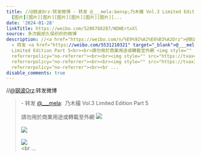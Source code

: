 ```yaml
---
title: //@钢波Orz:转发微博 - 转发 @___mela:&ensp;乃木撮 Vol.3 Limited Edition Part 5請勿用於商業用途或轉載至外網
  [图片][图片][图片][图片][图片][图片][图片][...
date: '2024-01-28'
linkTitle: https://weibo.com/5286768287/NDWErtxXl
source: 多次婉拒久保织织的微博
description: //<a href="https://weibo.com/n/%E9%92%A2%E6%B3%A2Orz">@钢波Orz</a>:转发微博<br><blockquote>
  - 转发 <a href="https://weibo.com/5531210321" target="_blank">@___mela</a>: 乃木撮 Vol.3
  Limited Edition Part 5<br><br>請勿用於商業用途或轉載至外網 <img style="" src="https://tvax1.sinaimg.cn/large/0062kotHgy1hm9e6z4zt1j31jk1jux6p.jpg"
  referrerpolicy="no-referrer"><br><br><img style="" src="https://tvax4.sinaimg.cn/large/0062kotHgy1hm9e73o567j31jk1j8u0x.jpg"
  referrerpolicy="no-referrer"><br><br><img style="" src="https://tvax3.sinaimg.cn/large/0062kotHgy1hm9e77zmf5j31jk1jynpd.jpg"
  referrerpolicy="no-referrer"><br><br ...
disable_comments: true
---
```

//<a href="https://weibo.com/n/%E9%92%A2%E6%B3%A2Orz">@钢波Orz</a>:转发微博<br><blockquote> - 转发 <a href="https://weibo.com/5531210321" target="_blank">@___mela</a>: 乃木撮 Vol.3 Limited Edition Part 5<br><br>請勿用於商業用途或轉載至外網 <img style="" src="https://tvax1.sinaimg.cn/large/0062kotHgy1hm9e6z4zt1j31jk1jux6p.jpg" referrerpolicy="no-referrer"><br><br><img style="" src="https://tvax4.sinaimg.cn/large/0062kotHgy1hm9e73o567j31jk1j8u0x.jpg" referrerpolicy="no-referrer"><br><br><img style="" src="https://tvax3.sinaimg.cn/large/0062kotHgy1hm9e77zmf5j31jk1jynpd.jpg" referrerpolicy="no-referrer"><br><br ...